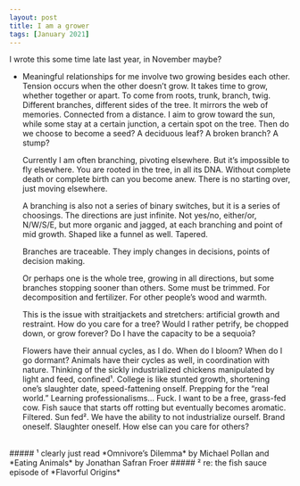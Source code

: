 ```yaml
---
layout: post
title: I am a grower
tags: [January 2021]
---
```


I wrote this some time late last year, in November maybe?

- Meaningful relationships for me involve two growing besides each other. Tension occurs when the other doesn’t grow. It takes time to grow, whether together or apart. To come from roots, trunk, branch, twig. Different branches, different sides of the tree. It mirrors the web of memories. Connected from a distance. I aim to grow toward the sun, while some stay at a certain junction, a certain spot on the tree. Then do we choose to become a seed? A deciduous leaf? A broken branch? A stump? 

    Currently I am often branching, pivoting elsewhere. But it’s impossible to fly elsewhere. You are rooted in the tree, in all its DNA. Without complete death or complete birth can you become anew. There is no starting over, just moving elsewhere.

    A branching is also not a series of binary switches, but it is a series of choosings. The directions are just infinite. Not yes/no, either/or, N/W/S/E, but more organic and jagged, at each branching and point of mid growth. Shaped like a funnel as well. Tapered.

    Branches are traceable. They imply changes in decisions, points of decision making.

    Or perhaps one is the whole tree, growing in all directions, but some branches stopping sooner than others. Some must be trimmed. For decomposition and fertilizer. For other people’s wood and warmth.

    This is the issue with straitjackets and stretchers: artificial growth and restraint. How do you care for a tree? Would I rather petrify, be chopped down, or grow forever? Do I have the capacity to be a sequoia?

    Flowers have their annual cycles, as I do. When do I bloom? When do I go dormant? Animals have their cycles as well, in coordination with nature. Thinking of the sickly industrialized chickens manipulated by light and feed, confined¹. College is like stunted growth, shortening one’s slaughter date, speed-fattening onself. Prepping for the “real world.” Learning professionalisms… Fuck. I want to be a free, grass-fed cow. Fish sauce that starts off rotting but eventually becomes aromatic. Filtered. Sun fed². We have the ability to not industrialize ourself. Brand oneself. Slaughter oneself. How else can you care for others?

<br>
##### ¹ clearly just read *Omnivore’s Dilemma* by Michael Pollan and *Eating Animals* by Jonathan Safran Froer
##### ² re: the fish sauce episode of *Flavorful Origins*